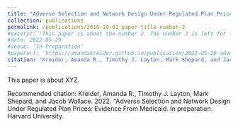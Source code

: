 ```yaml
---
title: "Adverse Selection and Network Design Under Regulated Plan Prices: Evidence From Medicaid"
collection: publications
permalink: /publications/2010-10-01-paper-title-number-2
#excerpt: 'This paper is about the number 2. The number 3 is left for future work.'
#date: 2022-05-29
#venue: 'In Preparation'
#paperurl: 'https://amandakreider.github.io/publication/2022-05-20-adverse-selection-network-design'
citation: 'Kreider, Amanda R., Timothy J. Layton, Mark Shepard, and Jacob Wallace. 2022. &quot;Adverse Selection and Network Design Under Regulated Plan Prices: Evidence From Medicaid.&quot; In preparation. Harvard University.'
---
```

This paper is about XYZ.

Recommended citation: Kreider, Amanda R., Timothy J. Layton, Mark Shepard, and Jacob Wallace. 2022. "Adverse Selection and Network Design Under Regulated Plan Prices: Evidence From Medicaid. In preparation. Harvard University.